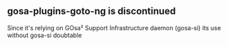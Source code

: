 ## gosa-plugins-goto-ng is discontinued

Since it's relying on GOsa² Support Infrastructure daemon (gosa-si)
its use without gosa-si doubtable
